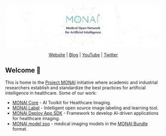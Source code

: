 <!--

**Here are some ideas to get you started:**

🙋‍♀️ A short introduction - what is your organization all about?
🌈 Contribution guidelines - how can the community get involved?
👩‍💻 Useful resources - where can the community find your docs? Is there anything else the community should know?
🍿 Fun facts - what does your team eat for breakfast?
🧙 Remember, you can do mighty things with the power of [Markdown](https://docs.github.com/github/writing-on-github/getting-started-with-writing-and-formatting-on-github/basic-writing-and-formatting-syntax)
-->

![project monai](https://github.com/Project-MONAI/.github/blob/main/images/logo-banner.png)

<div align="center">
<a href="http://monai.io">Website</a> | <a href="https://monai.medium.com/">Blog</a> | <a href="https://www.youtube.com/c/Project-MONAI">YouTube</a> | <a href="https://twitter.com/ProjectMONAI">Twitter</a>
</div>

## Welcome :wave:

This is home to the [Project MONAI](https://monai.io/about.html) initiative where academic and industrial researchers establish and standardize the best practices for artificial intelligence in healthcare. Some of our work:

- [MONAI Core](https://github.com/Project-MONAI/MONAI) - AI Toolkit for Healthcare Imaging.
- [MONAI Label](https://github.com/Project-MONAI/MONAILabel) - Intelligent open source image labeling and learning tool.
- [MONAI Deploy App SDK](https://github.com/Project-MONAI/monai-deploy-app-sdk) - Framework to develop AI-driven applications for healthcare imaging.
- [MONAI model zoo](https://github.com/Project-MONAI/model-zoo) - medical imaging models in the [MONAI Bundle](https://docs.monai.io/en/latest/bundle_intro.html) format.
